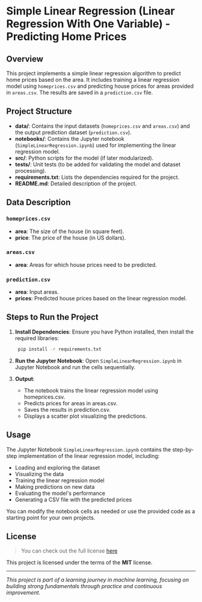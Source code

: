 # Simple Linear Regression (Linear Regression With One Variable) - Predicting Home Prices

## Overview
This project implements a simple linear regression algorithm to predict home prices based on the area. It includes training a linear regression model using `homeprices.csv` and predicting house prices for areas provided in `areas.csv`. The results are saved in a `prediction.csv` file.

## Project Structure
- **data/**: Contains the input datasets (`homeprices.csv` and `areas.csv`) and the output prediction dataset (`prediction.csv`).
- **notebooks/**: Contains the Jupyter notebook (`SimpleLinearRegression.ipynb`) used for implementing the linear regression model.
- **src/**: Python scripts for the model (if later modularized).
- **tests/**: Unit tests (to be added for validating the model and dataset processing).
- **requirements.txt**: Lists the dependencies required for the project.
- **README.md**: Detailed description of the project.

## Data Description
### `homeprices.csv`
- **area**: The size of the house (in square feet).
- **price**: The price of the house (in US dollars).

### `areas.csv`
- **area**: Areas for which house prices need to be predicted.

### `prediction.csv`
- **area**: Input areas.
- **prices**: Predicted house prices based on the linear regression model.

## Steps to Run the Project
1. **Install Dependencies**:
   Ensure you have Python installed, then install the required libraries:
   ```bash
    pip install -r requirements.txt
    ```

2. **Run the Jupyter Notebook**:
   Open `SimpleLinearRegression.ipynb` in Jupyter Notebook and run the cells sequentially.

3. **Output**:
   - The notebook trains the linear regression model using homeprices.csv.
   - Predicts prices for areas in areas.csv.
   - Saves the results in prediction.csv.
   - Displays a scatter plot visualizing the predictions.

## Usage

The Jupyter Notebook `SimpleLinearRegression.ipynb` contains the step-by-step implementation of the linear regression model, including:

- Loading and exploring the dataset
- Visualizing the data
- Training the linear regression model
- Making predictions on new data
- Evaluating the model's performance
- Generating a CSV file with the predicted prices

You can modify the notebook cells as needed or use the provided code as a starting point for your own projects.

## License
>You can check out the full license [here](https://github.com/Nawar095/Machine_Learning/blob/main/LICENSE)

This project is licensed under the terms of the **MIT** license.

---
*This project is part of a learning journey in machine learning, focusing on building strong fundamentals through practice and continuous improvement.*
